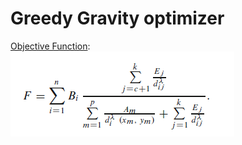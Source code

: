 # Greedy Gravity optimizer

<u>Objective Function</u>:<br/>
![Image](https://github.com/sabrish89/Greedy-Gravity-optimizer/blob/master/Eqn.PNG)
